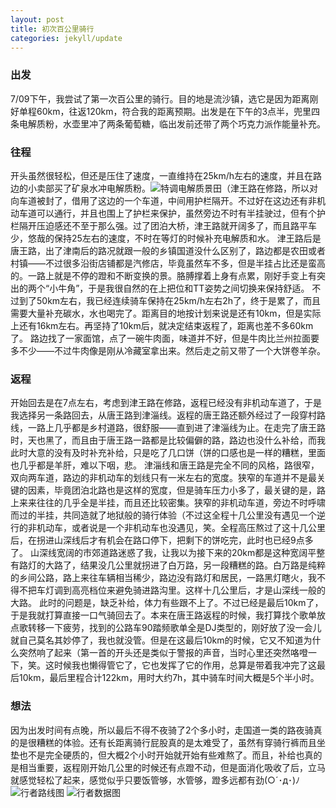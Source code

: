 ```yaml
---
layout: post
title: 初次百公里骑行
categories: jekyll/update
---
```


### 出发
7/09下午，我尝试了第一次百公里的骑行。目的地是流沙镇，选它是因为距离刚好单程60km，往返120km，符合我的距离预期。出发是在下午的3点半，兜里四条电解质粉，水壶里冲了两条葡萄糖，临出发前还带了两个巧克力派作能量补充。

### 往程
开头虽然很轻松，但还是压住了速度，一直维持在25km/h左右的速度，并且在路边的小卖部买了矿泉水冲电解质粉。![特调电解质景田（](/photos/7-15-3.jpg)津王路在修路，所以对向车道被封了，借用了这边的一个车道，中间用护栏隔开。不过好在这边还有非机动车道可以通行，并且也围上了护栏来保护，虽然旁边不时有半挂驶过，但有个护栏隔开压迫感还不至于那么强。过了团泊大桥，津王路就开阔多了，而且路平车少，悠哉的保持25左右的速度，不时在等灯的时候补充电解质和水。
津王路后是唐王路，出了津南后的路况就跟一般的乡镇国道没什么区别了，路边都是农田或者村镇——不过很多沿街店铺都是汽修店，毕竟虽然车不多，但是半挂占比还是蛮高的。一路上就是不停的蹬和不断变换的景。胳膊撑着上身有点累，刚好手变上有突出的两个“小牛角”，于是我很自然的在上把位和TT姿势之间切换来保持舒适。
不过到了50km左右，我已经连续骑车保持在25km/h左右2h了，终于是累了，而且需要大量补充碳水，水也喝完了。距离目的地按计划来说是还有10km，但是实际上还有16km左右。再坚持了10km后，就决定结束返程了，距离也差不多60km了。
路边找了一家面馆，点了一碗牛肉面，味道并不好，但是牛肉比兰州拉面要多不少——不过牛肉像是刚从冷藏室拿出来。然后走之前又带了一个大饼卷羊杂。

### 返程
开始回去是在7点左右，考虑到津王路在修路，返程已经没有非机动车道了，于是我选择另一条路回去，从唐王路到津淄线。返程的唐王路还额外经过了一段穿村路线，一路上几乎都是乡村道路，很舒服——直到进了津淄线为止。在走完了唐王路时，天也黑了，而且由于唐王路一路都是比较偏僻的路，路边也没什么补给，而我此时大意的没有及时补充补给，只是吃了几口饼（饼的口感也是一样的糟糕，里面也几乎都是羊肝，难以下咽，悲。
津淄线和唐王路是完全不同的风格，路很窄，双向两车道，路边的非机动车的划线只有一米左右的宽度。狭窄的车道并不是最关键的因素，毕竟团泊北路也是这样的宽度，但是骑车压力小多了，最关键的是，路上来来往往的几乎全是半挂，而且还比较密集。狭窄的非机动车道，旁边不时呼啸而过的半挂，共同造就了地狱般的骑行体验（不过这全程十几公里没有遇见一个逆行的非机动车，或者说是一个非机动车也没遇见，笑。全程高压熬过了这十几公里后，在拐进山深线后才有机会在路口停下，把剩下的饼吃完，此时也已经9点多了。
山深线宽阔的市郊道路迷惑了我，让我以为接下来的20km都是这种宽阔平整有路灯的大路了，结果没几公里就拐进了白万路，另一段糟糕的路。白万路是纯粹的乡间公路，路上来往车辆相当稀少，路边没有路灯和居民，一路黑灯瞎火，我不得不把车灯调到高亮档位来避免骑进路沟里。这样十几公里后，才是山深线一般的大路。
此时的问题是，缺乏补给，体力有些跟不上了。不过已经是最后10km了，于是我就打算直接一口气骑回去了。本来在唐王路返程的时候，我打算找个歌单放点歌转移一下疲劳，找到的公路车90踏频歌单全是DJ类型的，刚好放了没一会儿就自己莫名其妙停了，我也就没管。但是在这最后10km的时候，它又不知道为什么突然响了起来（第一首的开头还是类似于警报的声音，当时心里还突然咯噔一下，笑。这时候我也懒得管它了，它也发挥了它的作用，总算是带着我冲完了这最后10km，最后里程合计122km，用时大约7h，其中骑车时间大概是5个半小时。

### 想法
因为出发时间有点晚，所以最后不得不夜骑了2个多小时，走国道一类的路夜骑真的是很糟糕的体验。还有长距离骑行屁股真的是太难受了，虽然有穿骑行裤而且坐垫也不是完全硬质的，但大概2个小时开始就开始有些难熬了。而且，补给也真的是相当重要，返程刚开始几公里的时候还有点蹬不动，但是面消化吸收了后，立马就感觉轻松了起来，感觉似乎只要饭管够，水管够，蹬多远都有劲(○´･д･)ﾉ
![行者路线图](/photos/7-15-1.jpg)
![行者数据图](/photos/7-15-2.jpg)